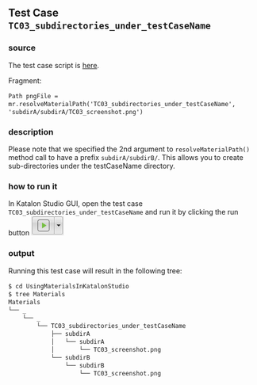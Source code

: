 ## Test Case `TC03_subdirectories_under_testCaseName`

### source

The test case script is
[here](Scripts/TC03_subdirectories_under_testCaseName/Script1537147371115.groovy).

Fragment:
```
Path pngFile = mr.resolveMaterialPath('TC03_subdirectories_under_testCaseName', 'subdirA/subdirA/TC03_screenshot.png')

```

### description

Please note that we specified the 2nd argument to `resolveMaterialPath()` method call to have a prefix `subdirA/subdirB/`. This allows you to create sub-directories under the testCaseName directory.

### how to run it

In Katalon Studio GUI, open the test case `TC03_subdirectories_under_testCaseName` and run it by clicking the run button  ![run](docs/images/TC03/run_button.PNG)

### output

Running this test case will result in the following tree:

```
$ cd UsingMaterialsInKatalonStudio
$ tree Materials
Materials
└── _
    └── _
        └── TC03_subdirectories_under_testCaseName
            ├── subdirA
            │   └── subdirA
            │       └── TC03_screenshot.png
            └── subdirB
                └── subdirB
                    └── TC03_screenshot.png
```
